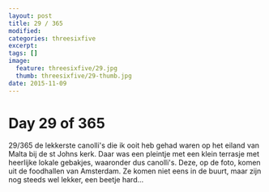 ```yaml
---
layout: post
title: 29 / 365
modified:
categories: threesixfive
excerpt:
tags: []
image:
  feature: threesixfive/29.jpg
  thumb: threesixfive/29-thumb.jpg
date: 2015-11-09
---
```


# Day 29 of 365

29/365 de lekkerste canolli&#39;s die ik ooit heb gehad waren op het eiland van Malta bij de st Johns kerk. Daar was een pleintje met een klein terrasje met heerlijke lokale gebakjes, waaronder dus canolli&#39;s. Deze, op de foto, komen uit de foodhallen van Amsterdam. Ze komen niet eens in de buurt, maar zijn nog steeds wel lekker, een beetje hard...
